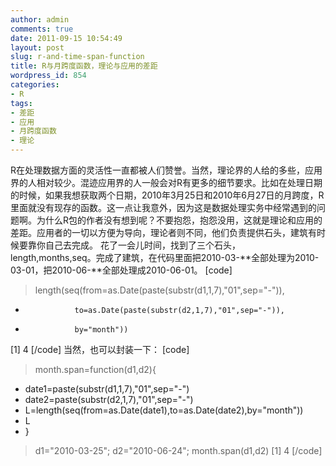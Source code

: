 ```yaml
---
author: admin
comments: true
date: 2011-09-15 10:54:49
layout: post
slug: r-and-time-span-function
title: R与月跨度函数，理论与应用的差距
wordpress_id: 854
categories:
- R
tags:
- 差距
- 应用
- 月跨度函数
- 理论
---
```


R在处理数据方面的灵活性一直都被人们赞誉。当然，理论界的人给的多些，应用界的人相对较少。混迹应用界的人一般会对R有更多的细节要求。比如在处理日期的时候，如果我想获取两个日期，2010年3月25日和2010年6月27日的月跨度，R里面就没有现存的函数。这一点让我意外，因为这是数据处理实务中经常遇到的问题啊。为什么R包的作者没有想到呢？不要抱怨，抱怨没用，这就是理论和应用的差距。应用者的一切以方便为导向，理论者则不同，他们负责提供石头，建筑有时候要靠你自己去完成。
花了一会儿时间，找到了三个石头，length,months,seq。完成了建筑，在代码里面把2010-03-**全部处理为2010-03-01，把2010-06-**全部处理成2010-06-01。
[code]
> length(seq(from=as.Date(paste(substr(d1,1,7),"01",sep="-")),
+                to=as.Date(paste(substr(d2,1,7),"01",sep="-")),
+                by="month"))
[1] 4
[/code]
当然，也可以封装一下：
[code]
> month.span=function(d1,d2){
+ date1=paste(substr(d1,1,7),"01",sep="-")
+ date2=paste(substr(d2,1,7),"01",sep="-")
+ L=length(seq(from=as.Date(date1),to=as.Date(date2),by="month"))
+ L
+ }
> 
> d1="2010-03-25";
> d2="2010-06-24";
> month.span(d1,d2)
[1] 4
[/code] 
